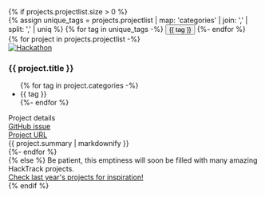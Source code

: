 <section class="projects">
    {% if projects.projectlist.size > 0 %}
        <div id="filter-container">
            {% assign unique_tags = projects.projectlist | map: 'categories' | join: ',' | split: ',' | uniq %}
            {% for tag in unique_tags -%}
                <button class="filter-button" onclick="toggleTag(this, '{{ tag }}')" id="{{ tag }}">{{ tag }}</button>
            {%- endfor %}
        </div>
        <div id="hackathon-container">
            {% for project in projects.projectlist -%}
                <div class="hackathon-project-card" data-tags="{{ project.categories | join: ' ' }}">
                    <div class="hackathon-img-wrapper">
                        <a href="https://github.com/ohbm/hackathon2025/issues/{{ project.issue }}">
                            <img src="/_img/{{ project.image_path }}" alt="Hackathon">
                        </a>
                    </div>
                    <div class="hackathon-details animated hiding">
                        <h3>{{ project.title }}</h3>
                        <ul>
                            {% for tag in project.categories -%}
                                <li class="tag">{{ tag }}</li>
                            {%- endfor %}
                        </ul>
                        <div class="text-primary reveal-button"><i class="fa-solid fa-magnifying-glass"></i> Project details</div>
                    </div>
                    <div class="hackathon-hidden-details">
                        <div class="button-container">
                            <div class="btn-primary">
                                <a href="https://github.com/ohbm/hackathon2025/issues/{{ project.issue }}" target="_blank">
                                    <i class="fa-brands fa-github"></i> GitHub issue 
                                </a>
                            </div>
                            <div class="btn-primary">
                                <a href="{{ project.link }}" target="_blank">
                                    <i class="fa-solid fa-link"></i> Project URL 
                                </a>
                            </div>
                        </div>
                        <div class="markdown-content">
                            {{ project.summary | markdownify }}
                        </div>
                    </div>
                </div>
            {%- endfor %}
        </div>
    {% else %}
        Be patient, this emptiness will soon be filled with many amazing HackTrack projects.
        <div class="submit-projects-container">
            <a class="submit-projects-button" href="https://ohbm.github.io/hackathon2024/hacktrack/">
                Check last year's projects for inspiration!
            </a>
        </div>
    {% endif %}
</section>

<script>
document.addEventListener('DOMContentLoaded', () => {
    document.querySelectorAll('.reveal-button').forEach((button) => {
        button.addEventListener('click', function () {
            const card = button.closest('.hackathon-project-card');
            const details = card.querySelector('.hackathon-hidden-details');
            if (details) {
                if (details.classList.contains('show')) {
                    details.classList.remove('show');
                    card.classList.remove('fullscreen');
                    button.innerHTML = '<i class="fa-solid fa-magnifying-glass"></i> Project details';
                    document.body.classList.remove('no-scroll'); // Remove no-scroll class
                } else {
                    details.classList.add('show');
                    card.classList.add('fullscreen');
                    button.innerHTML = '<i class="fa-solid fa-xmark"></i> Hide details';
                    document.body.classList.add('no-scroll'); // Add no-scroll class
                }
            }
        });
    });
    document.addEventListener('click', function (event) {
        const fullscreenCard = document.querySelector('.hackathon-project-card.fullscreen');
        if (fullscreenCard && !fullscreenCard.contains(event.target)) {
            fullscreenCard.querySelector('.hackathon-hidden-details').classList.remove('show');
            fullscreenCard.classList.remove('fullscreen');
            fullscreenCard.querySelector('.reveal-button').innerHTML = '<i class="fa-solid fa-magnifying-glass"></i> Project details';
            document.body.classList.remove('no-scroll'); // Remove no-scroll class
        }
    });
});
// Keep only one tag active at a time, the tags in the projects are also highlighted
function toggleTag(button, tag) {
    const tags = document.querySelectorAll('.filter-button');
    const projects = document.querySelectorAll('.hackathon-project-card');
    tags.forEach((t) => {
        if (t === button) {
            t.classList.toggle('active');
        } else {
            t.classList.remove('active');
        }
    });
    const activeTag = document.querySelector('.filter-button.active');
    if (activeTag) {
        // If a tag is active, filter projects
        const activeTagName = activeTag.id;
        projects.forEach((project) => {
            if (project.getAttribute('data-tags').includes(activeTagName)) {
                project.classList.remove('hide');
            } else {
                project.classList.add('hide');
            }
        });
    } else {
        // If no tag is active, show all projects
        projects.forEach((project) => project.classList.remove('hide'));
    };
}
</script>
